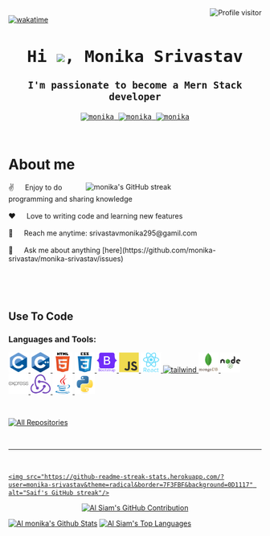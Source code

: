 <!--
<h2 align="center">
  Welcome to monika's World!
  <img src="https://media.giphy.com/media/hvRJCLFzcasrR4ia7z/giphy.gif" width="28">
</h2>

-->

<!--
<p align="center">
  <a href="https://github.com/alsiam"><img src="https://readme-typing-svg.herokuapp.com/?lines=Self%20Taught%20Programmer;Front%20End%20Developer;1.5%2B%20years%20of%20coding%20experience;Always%20learning%20new%20things&center=true&width=380&height=45"></a>
</p>

 -->

<a href="https://komarev.com/ghpvc/?username=monika-srivastav">
  <img align="right" src="https://komarev.com/ghpvc/?username=monika-srivastav&label=Visitors&color=0e75b6&style=flat" alt="Profile visitor" />
</a>


[![wakatime](https://wakatime.com/badge/user/eebb3dd8-d9b2-40de-9b88-6fd6cac99dbc.svg)](https://wakatime.com/@eebb3dd8-d9b2-40de-9b88-6fd6cac99dbc)

<!-- Intro  -->
<h3 align="center">
        <samp><h1 align="center">Hi   <img src="https://media.giphy.com/media/hvRJCLFzcasrR4ia7z/giphy.gif" width="28">, Monika Srivastav</h1>
<h3 align="center"> I'm passionate to become a Mern Stack developer </h3>
        </samp>
</h3>


<p align="center"> 
  <samp>
    <a href="https://www.google.com「 Google Me 」</a>
    <br>
    「 I am a software developer from <b>India</b> 」
    <br>
    <br>
  </samp>
</p>

<p align="center">
 <a href="https://monika.com" target="blank">
  <img src="https://img.shields.io/badge/Website-DC143C?style=for-the-badge&logo=medium&logoColor=white" alt="monika" />
 </a>
 <a href="https://www.linkedin.com/in/monika-srivastav-733217254" target="_blank">
  <img src="https://img.shields.io/badge/LinkedIn-0077B5?style=for-the-badge&logo=linkedin&logoColor=white" alt="monika"/>
 </a>
 
 
 <a href="https://www.instagram.com/monikashrivastava2712003/" target="_blank">
  <img src="https://img.shields.io/badge/Instagram-fe4164?style=for-the-badge&logo=instagram&logoColor=white" alt="monika" />
 </a> 
 
</p>
<br />

<!-- About Section -->
 # About me
 
<p>
<!--  <img width="350" src="https://www.google.com/imgres?q=coding%20image&imgurl=https%3A%2F%2Fwww.computersciencedegreehub.com%2Fwp-content%2Fuploads%2F2023%2F02%2Fshutterstock_535124956-scaled.jpg&imgrefurl=https%3A%2F%2Fwww.computersciencedegreehub.com%2Ffaq%2Fwhat-is-coding%2F&docid=VK7KWe04ttHEHM&tbnid=zEPva_yynORCfM&vet=12ahUKEwizl7212s6HAxWfUGwGHYDMAQwQM3oECGUQAA..i&w=2560&h=1890&hcb=2&ved=2ahUKEwizl7212s6HAxWfUGwGHYDMAQwQM3oECGUQAA" alt="Coding gif" />  -->
<img align="right" width="350" src="https://github-readme-streak-stats.herokuapp.com/?user=monika-srivastav&theme=radical&border=7F3FBF&background=0D1117" alt="monika's GitHub streak"/>
 ✌️ &emsp; Enjoy to do programming and sharing knowledge <br/><br/>
 ❤️ &emsp; Love to writing code and learning new features<br/><br/>
 📧 &emsp; Reach me anytime: srivastavmonika295@gamil.com<br/><br/>
 💬 &emsp; Ask me about anything [here](https://github.com/monika-srivastav/monika-srivastav/issues)

</p>

<br/>
<br/>
<br/>

## Use To Code
<h3 align="left">Languages and Tools:</h3>
<p align="left"> <a href="https://www.cprogramming.com/" target="_blank" rel="noreferrer"> <img src="https://raw.githubusercontent.com/devicons/devicon/master/icons/c/c-original.svg" alt="c" width="40" height="40"/> </a> <a href="https://www.w3schools.com/cpp/" target="_blank" rel="noreferrer"> <img src="https://raw.githubusercontent.com/devicons/devicon/master/icons/cplusplus/cplusplus-original.svg" alt="cplusplus" width="40" height="40"/> </a> 
  <a href="https://www.w3.org/html/" target="_blank" rel="noreferrer"> <img src="https://raw.githubusercontent.com/devicons/devicon/master/icons/html5/html5-original-wordmark.svg" alt="html5" width="40" height="40"/> 
  <a href="https://www.w3schools.com/css/" target="_blank" rel="noreferrer"> <img src="https://raw.githubusercontent.com/devicons/devicon/master/icons/css3/css3-original-wordmark.svg" alt="css3" width="40" height="40"/> </a>
   <a href="https://getbootstrap.com" target="_blank" rel="noreferrer" > <img src="https://raw.githubusercontent.com/devicons/devicon/master/icons/bootstrap/bootstrap-plain-wordmark.svg" alt="bootstrap" width="40" height="40"/> </a>
    <a href="https://developer.mozilla.org/en-US/docs/Web/JavaScript" target="_blank" rel="noreferrer"> <img src="https://raw.githubusercontent.com/devicons/devicon/master/icons/javascript/javascript-original.svg" alt="javascript" width="40" height="40"/> </a>
    <a href="https://reactjs.org/" target="_blank" rel="noreferrer"> <img src="https://raw.githubusercontent.com/devicons/devicon/master/icons/react/react-original-wordmark.svg" alt="react" width="40" height="40"/> </a>
     </a> <a href="https://tailwindcss.com/" target="_blank" rel="noreferrer"> <img src="https://www.vectorlogo.zone/logos/tailwindcss/tailwindcss-icon.svg" alt="tailwind" width="40" height="40"/> </a>
   <a href="https://www.mongodb.com/" target="_blank" rel="noreferrer"> <img src="https://raw.githubusercontent.com/devicons/devicon/master/icons/mongodb/mongodb-original-wordmark.svg" alt="mongodb" width="40" height="40"/> </a> <a href="https://nodejs.org" target="_blank" rel="noreferrer"> <img src="https://raw.githubusercontent.com/devicons/devicon/master/icons/nodejs/nodejs-original-wordmark.svg" alt="nodejs" width="40" height="40"/> </a>
  <a href="https://expressjs.com" target="_blank" rel="noreferrer"> <img src="https://raw.githubusercontent.com/devicons/devicon/master/icons/express/express-original-wordmark.svg" alt="express" width="40" height="40"/> </a> 
  <a href="https://redux.js.org" target="_blank" rel="noreferrer"> <img src="https://raw.githubusercontent.com/devicons/devicon/master/icons/redux/redux-original.svg" alt="redux" width="40" height="40"/>
  <a href="https://www.java.com" target="_blank" rel="noreferrer"> <img src="https://raw.githubusercontent.com/devicons/devicon/master/icons/java/java-original.svg" alt="java" width="40" height="40"/> </a> 
   <a href="https://www.python.org" target="_blank" rel="noreferrer"> <img src="https://raw.githubusercontent.com/devicons/devicon/master/icons/python/python-original.svg" alt="python" width="40" height="40"/> </a> 
</p>

<br/>

<p align="left">
  <a href="https://github.com/monika-srivastav?tab=repositories" target="_blank"><img alt="All Repositories" title="All Repositories" src="https://img.shields.io/badge/-All%20Repos-2962FF?style=for-the-badge&logo=koding&logoColor=white"/></a>
</p>

<br/>
<hr/>
<br/>

<p align="center">
  <a href="https://github.com/monika-srivastav">
     
    <img src="https://github-readme-streak-stats.herokuapp.com/?user=monika-srivastav&theme=radical&border=7F3FBF&background=0D1117" alt="Saif's GitHub streak"/>
  </a>
</p>

<p align="center">
  <a href="https://github.com/monika-srivastav">
    <img src="https://github-profile-summary-cards.vercel.app/api/cards/profile-details?username&theme=radical" alt="Al Siam's GitHub Contribution"/>
  </a>
</p>

<a> 
    <a href="https://github.com/monika-srivastav"><img alt="Al monika's Github Stats" src="https://denvercoder1-github-readme-stats.vercel.app/api?username=monika-srivastav&show_icons=true&count_private=true&theme=react&border_color=7F3FBF&bg_color=0D1117&title_color=F85D7F&icon_color=F8D866" height="192px" width="49.5%"/></a>
  <a href="https://github.com/monika-srivastav"><img alt="Al Siam's Top Languages" src="https://denvercoder1-github-readme-stats.vercel.app/api/top-langs/?username=monika-srivastav&langs_count=8&layout=compact&theme=react&border_color=7F3FBF&bg_color=0D1117&title_color=F85D7F&icon_color=F8D866" height="192px" width="49.5%"/></a>
  <br/>
</a>
